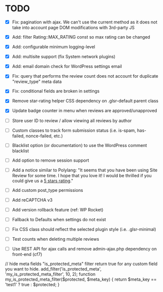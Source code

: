 # TODO
- [x] Fix: pagination with ajax. We can't use the current method as it does not take into account page DOM modifications with 3rd-party JS
- [x] Add: filter Rating::MAX_RATING const so max rating can be changed
- [x] Add: configurable minimum logging-level
- [x] Add: multisite support (fix System network plugins)
- [x] Add: email domain check for WordPress settings email
- [x] Fix: query that performs the review count does not account for duplicate "review_type" meta data
- [x] Fix: conditional fields are broken in settings
- [x] Remove star-rating helper CSS dependency on .glsr-default parent class
- [x] Update badge counter in menu when reviews are approved/unapproved

- [ ] Store user ID to review / allow viewing all reviews by author
- [ ] Custom classes to track form submission status (i.e. is-spam, has-failed, nonce-failed, etc.)
- [ ] Blacklist option (or documentation) to use the WordPress comment blacklist
- [ ] Add option to remove session support

- [ ] Add a notice similar to Polylang: "It seems that you have been using Site Review for some time. I hope that you love it! I would be thrilled if you could give us a [5 stars rating](...)."
- [ ] Add custom post_type permissions
- [ ] Add reCAPTCHA v3
- [ ] Add version rollback feature (ref: WP Rocket)
- [ ] Fallback to Defaults when settings do not exist
- [ ] Fix CSS class should reflect the selected plugin style (i.e. .glsr-minimal)
- [ ] Test counts when deleting multiple reviews
- [ ] Use REST API for ajax calls and remove admin-ajax.php dependency on front-end (cf7)

// hide meta fields
"is_protected_meta" filter return true for any custom field you want to hide.
add_filter('is_protected_meta', 'my_is_protected_meta_filter', 10, 2);
function my_is_protected_meta_filter($protected, $meta_key) {
    return $meta_key == 'test1' ? true : $protected;
}
